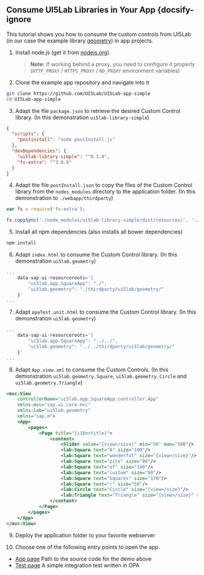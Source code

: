 ## Consume UI5Lab Libraries in Your App {docsify-ignore

This tutorial shows you how to consume the custom controls from UI5Lab (in our case the example library [geometry](https://github.com/UI5Lab/UI5Lab-library-simple)) in app projects.

1. Install node.js (get it from [nodejs.org](http://nodejs.org/)).

	> **Note:** If working behind a proxy, you need to configure it properly (`HTTP_PROXY` / `HTTPS_PROXY` / `NO_PROXY` environment variables)

2. Clone the example app repository and navigate into it

```bash
git clone https://github.com/UI5Lab/UI5Lab-app-simple
cd UI5Lab-app-simple
```

3. Adapt the file `package.json` to retrieve the desired Custom Control library.
(In this demonstration `ui5lab-library-simple`)

```json
{
  "scripts": {
    "postinstall": "node postInstall.js"
  },
  "devDependencies": {
    "ui5lab-library-simple": "^0.1.0",
    "fs-extra": "^3.0.0"
  }
}
```

4. Adapt the file `postInstall.json` to copy the files of the Custom Control library from the `nodes_modules` directory to the application folder.
(In this demonstration to `./webapp/thirdparty`)

```javascript
var fs = require('fs-extra');

fs.copySync('./node_modules/ui5lab-library-simple/dist/resources/', './webapp/thirdparty');
```

5. Install all npm dependencies (also installs all bower dependencies)

```bash
npm install
```

6. Adapt `index.html` to consume the Custom Control library.
(In this demonstration `ui5lab.geometry`)

```javascript
...
    data-sap-ui-resourceroots='{
        "ui5lab.app.SquareApp": "./",
        "ui5lab.geometry": "./thirdparty/ui5lab/geometry/"
    }'
...
```

7. Adapt `opaTest.unit.html` to consume the Custom Control library.
(In this demonstration `ui5lab.geometry`)

```javascript
...
    data-sap-ui-resourceroots='{
        "ui5lab.app.SquareApp": "../../",
        "ui5lab.geometry": "../../thirdparty/ui5lab/geometry/"
    }'
...
```

8. Adapt `App.view.xml` to consume the Custom Controls.
(In this demonstration `ui5lab.geometry.Square`, `ui5lab.geometry.Circle` and `ui5lab.geometry.Triangle`)

```xml
<mvc:View
    controllerName="ui5lab.app.SquareApp.controller.App"
    xmlns:mvc="sap.ui.core.mvc"
    xmlns:lab="ui5lab.geometry"
    xmlns="sap.m">
    <App>
        <pages>
            <Page title="{i18n>title}">
                <content>
                    <Slider value="{view>/size}" min="50" max="500"/>
                    <lab:Square text="A" size="100"/>
                    <lab:Square text="wonderful" size="{view>/size}"/>
                    <lab:Square text="pile" size="80"/>
                    <lab:Square text="of" size="140"/>
                    <lab:Square text="custom" size="90"/>
                    <lab:Square text="Squares" size="170"/>
                    <lab:Square text="!" size="50"/>
                    <lab:Circle text="Circle" size="{view>/size}"/>
                    <lab:Triangle text="Triangle" size="{view>/size}" rotation="{= ${view>/size} / 2 - 100}"/>
                </content>
            </Page>
        </pages>
    </App>
</mvc:View>
```

9. Deploy the application folder to your favorite webserver

10. Choose one of the following entry points to open the app

 * [App page](webapp/index.html) Path to the source code for the demo above
 * [Test page](webapp/test/integration/opaTests.qunit.html) A simple integration test written in OPA
